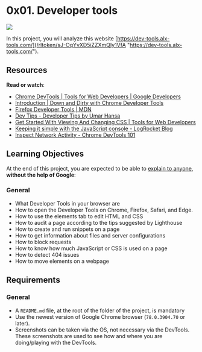 0x01. Developer tools
=====================

![](https://s3.amazonaws.com/alx-intranet.hbtn.io/uploads/medias/2019/12/0872ca9b19e11650e355.jpeg?X-Amz-Algorithm=AWS4-HMAC-SHA256&X-Amz-Credential=AKIARDDGGGOUSBVO6H7D%2F20230111%2Fus-east-1%2Fs3%2Faws4_request&X-Amz-Date=20230111T211506Z&X-Amz-Expires=86400&X-Amz-SignedHeaders=host&X-Amz-Signature=3de5b469beea5d4d85c5b50ae1f96750e0f86416a1c3fea95c57f783e843281a)

In this project, you will analyze this website [https://dev-tools.alx-tools.com/](/rltoken/sJ-OqYvXD5iZZXmQIy1VfA "https://dev-tools.alx-tools.com/").

Resources
---------

**Read or watch**:

*   [Chrome DevTools | Tools for Web Developers | Google Developers](/rltoken/a00xWFVG2r6G3lphxOFexA "Chrome DevTools  |  Tools for Web Developers  |  Google Developers")
*   [Introduction | Down and Dirty with Chrome Developer Tools](/rltoken/NMYYMG44e0dZ2eb5uR4iUQ "Introduction | Down and Dirty with Chrome Developer Tools")
*   [Firefox Developer Tools | MDN](/rltoken/If7a66qWg4qxhKuNPRoJCw "Firefox Developer Tools | MDN")
*   [Dev Tips - Developer Tips by Umar Hansa](/rltoken/rdGj_NA-X--rwekzt9bffQ "Dev Tips - Developer Tips by Umar Hansa")
*   [Get Started With Viewing And Changing CSS | Tools for Web Developers](/rltoken/rU_42ND20tHzosN2V1xP1w "Get Started With Viewing And Changing CSS  |  Tools for Web Developers")
*   [Keeping it simple with the JavaScript console - LogRocket Blog](/rltoken/UiqZ7pmI5L7BMr3ZaG4Bow "Keeping it simple with the JavaScript console - LogRocket Blog")
*   [Inspect Network Activity - Chrome DevTools 101](/rltoken/I_IHgn0hsaB1kee6RgU1SQ "Inspect Network Activity - Chrome DevTools 101")

Learning Objectives
-------------------

At the end of this project, you are expected to be able to [explain to anyone](/rltoken/dwjk75rRXLFZx8MjuL1uww "explain to anyone"), **without the help of Google**:

### General

*   What Developer Tools in your browser are
*   How to open the Developer Tools on Chrome, Firefox, Safari, and Edge.
*   How to use the elements tab to edit HTML and CSS
*   How to audit a page according to the tips suggested by Lighthouse
*   How to create and run snippets on a page
*   How to get information about files and server configurations
*   How to block requests
*   How to know how much JavaScript or CSS is used on a page
*   How to detect 404 issues
*   How to move elements on a webpage

Requirements
------------

### General

*   A `README.md` file, at the root of the folder of the project, is mandatory
*   Use the newest version of Google Chrome browser (`78.0.3904.70` or later).
*   Screenshots can be taken via the OS, not necessary via the DevTools. These screenshots are used to see how and where you are doing/playing with the DevTools.